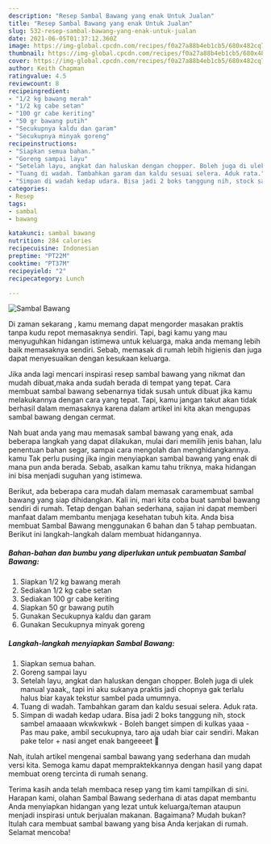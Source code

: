 ```yaml
---
description: "Resep Sambal Bawang yang enak Untuk Jualan"
title: "Resep Sambal Bawang yang enak Untuk Jualan"
slug: 532-resep-sambal-bawang-yang-enak-untuk-jualan
date: 2021-06-05T01:37:12.360Z
image: https://img-global.cpcdn.com/recipes/f0a27a88b4eb1cb5/680x482cq70/sambal-bawang-foto-resep-utama.jpg
thumbnail: https://img-global.cpcdn.com/recipes/f0a27a88b4eb1cb5/680x482cq70/sambal-bawang-foto-resep-utama.jpg
cover: https://img-global.cpcdn.com/recipes/f0a27a88b4eb1cb5/680x482cq70/sambal-bawang-foto-resep-utama.jpg
author: Keith Chapman
ratingvalue: 4.5
reviewcount: 8
recipeingredient:
- "1/2 kg bawang merah"
- "1/2 kg cabe setan"
- "100 gr cabe keriting"
- "50 gr bawang putih"
- "Secukupnya kaldu dan garam"
- "Secukupnya minyak goreng"
recipeinstructions:
- "Siapkan semua bahan."
- "Goreng sampai layu"
- "Setelah layu, angkat dan haluskan dengan chopper. Boleh juga di ulek manual yaaak,, tapi ini aku sukanya praktis jadi chopnya gak terlalu halus biar kayak tekstur sambel pada umumnya."
- "Tuang di wadah. Tambahkan garam dan kaldu sesuai selera. Aduk rata."
- "Simpan di wadah kedap udara. Bisa jadi 2 boks tanggung nih, stock sambel amaaaan wkwkwkwk Boleh banget simpen di kulkas yaaa Pas mau pake, ambil secukupnya, taro aja udah biar cair sendiri. Makan pake telor + nasi anget enak bangeeeet 🤤"
categories:
- Resep
tags:
- sambal
- bawang

katakunci: sambal bawang 
nutrition: 284 calories
recipecuisine: Indonesian
preptime: "PT22M"
cooktime: "PT37M"
recipeyield: "2"
recipecategory: Lunch

---
```



![Sambal Bawang](https://img-global.cpcdn.com/recipes/f0a27a88b4eb1cb5/680x482cq70/sambal-bawang-foto-resep-utama.jpg)

Di zaman  sekarang , kamu memang dapat mengorder masakan praktis tanpa kudu repot memasaknya sendiri. Tapi, bagi kamu yang mau menyuguhkan hidangan istimewa untuk keluarga, maka anda memang lebih baik memasaknya sendiri. Sebab, memasak di rumah lebih higienis dan juga dapat menyesuaikan dengan kesukaan keluarga.

Jika anda lagi mencari inspirasi resep sambal bawang yang nikmat dan mudah dibuat,maka anda sudah berada di tempat yang tepat. Cara membuat sambal bawang  sebenarnya tidak susah untuk dibuat jika kamu melakukannya dengan cara yang tepat. Tapi, kamu jangan takut akan tidak berhasil dalam memasaknya 
karena dalam artikel ini kita akan mengupas sambal bawang dengan cermat.  



Nah buat anda yang mau memasak sambal bawang yang enak, ada beberapa langkah yang dapat dilakukan, mulai dari memilih jenis bahan, lalu penentuan bahan segar, sampai cara mengolah dan menghidangkannya. kamu Tak perlu pusing jika ingin menyiapkan sambal bawang yang enak di mana pun anda berada. Sebab, asalkan kamu  tahu triknya, maka hidangan ini bisa menjadi suguhan yang istimewa.

Berikut, ada beberapa cara mudah dalam memasak caramembuat sambal bawang yang siap dihidangkan. Kali ini, mari kita coba buat sambal bawang sendiri di rumah. Tetap dengan bahan sederhana, sajian ini dapat memberi manfaat dalam membantu menjaga kesehatan tubuh kita. Anda bisa membuat Sambal Bawang menggunakan 6 bahan dan 5 tahap pembuatan. Berikut ini langkah-langkah dalam membuat hidangannya.

<!--inarticleads1-->

##### Bahan-bahan dan bumbu yang diperlukan untuk pembuatan Sambal Bawang:

1. Siapkan 1/2 kg bawang merah
1. Sediakan 1/2 kg cabe setan
1. Sediakan 100 gr cabe keriting
1. Siapkan 50 gr bawang putih
1. Gunakan Secukupnya kaldu dan garam
1. Gunakan Secukupnya minyak goreng




<!--inarticleads2-->

##### Langkah-langkah menyiapkan Sambal Bawang:

1. Siapkan semua bahan.
1. Goreng sampai layu
1. Setelah layu, angkat dan haluskan dengan chopper. Boleh juga di ulek manual yaaak,, tapi ini aku sukanya praktis jadi chopnya gak terlalu halus biar kayak tekstur sambel pada umumnya.
1. Tuang di wadah. Tambahkan garam dan kaldu sesuai selera. Aduk rata.
1. Simpan di wadah kedap udara. Bisa jadi 2 boks tanggung nih, stock sambel amaaaan wkwkwkwk - Boleh banget simpen di kulkas yaaa - Pas mau pake, ambil secukupnya, taro aja udah biar cair sendiri. Makan pake telor + nasi anget enak bangeeeet 🤤




Nah, itulah artikel mengenai  sambal bawang  yang sederhana dan mudah versi kita. Semoga kamu dapat mempraktekkannya dengan hasil yang dapat membuat oreng tercinta di rumah senang. 

Terima kasih anda telah membaca resep yang tim kami tampilkan di sini. Harapan kami, olahan  Sambal Bawang sederhana di atas dapat membantu Anda menyiapkan hidangan yang lezat untuk keluarga/teman ataupun menjadi inspirasi untuk berjualan makanan. Bagaimana? Mudah bukan? Itulah cara membuat sambal bawang yang bisa Anda kerjakan di rumah. Selamat mencoba!

